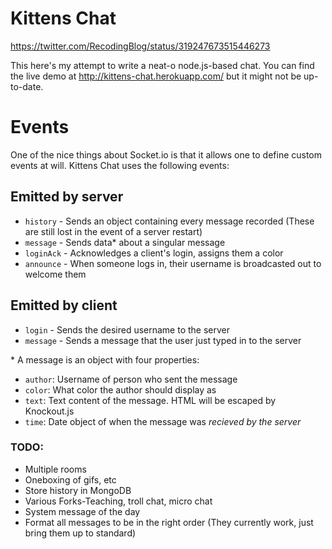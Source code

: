 Kittens Chat
============

https://twitter.com/RecodingBlog/status/319247673515446273

This here's my attempt to write a neat-o node.js-based chat.  You can find the live demo at http://kittens-chat.herokuapp.com/ but it might not be up-to-date.

Events
======

One of the nice things about Socket.io is that it allows one to define custom events at will.  Kittens Chat uses the following events:

## Emitted by server
 - `history` - Sends an object containing every message recorded (These are still lost in the event of a server restart)
 - `message` - Sends data* about a singular message
 - `loginAck` - Acknowledges a client's login, assigns them a color
 - `announce` - When someone logs in, their username is broadcasted out to welcome them
 
## Emitted by client
 - `login` - Sends the desired username to the server
 - `message` - Sends a message that the user just typed in to the server

\* A message is an object with four properties:
 - `author`: Username of person who sent the message
 - `color`: What color the author should display as
 - `text`: Text content of the message.  HTML will be escaped by Knockout.js
 - `time`: Date object of when the message was *recieved by the server*

### TODO:
 - Multiple rooms
 - Oneboxing of gifs, etc
 - Store history in MongoDB
 - Various Forks-Teaching, troll chat, micro chat
 - System message of the day
 - Format all messages to be in the right order (They currently work, just bring them up to standard)